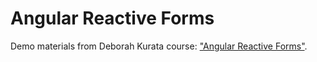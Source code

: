 # Angular Reactive Forms
Demo materials from Deborah Kurata course: ["Angular Reactive Forms"](https://app.pluralsight.com/library/courses/angular-2-reactive-forms).